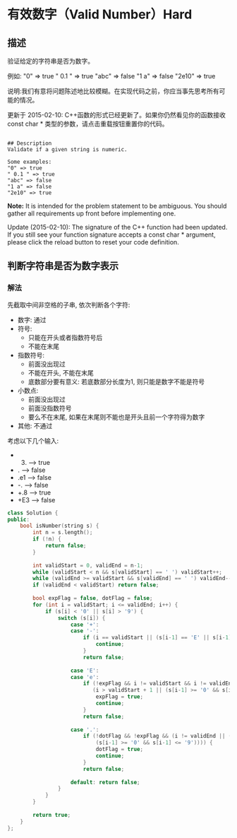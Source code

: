 # 有效数字（Valid Number）Hard
## 描述
验证给定的字符串是否为数字。

例如:
"0" => true
" 0.1 " => true
"abc" => false
"1 a" => false
"2e10" => true

说明:我们有意将问题陈述地比较模糊。在实现代码之前，你应当事先思考所有可能的情况。

更新于 2015-02-10:
C++函数的形式已经更新了。如果你仍然看见你的函数接收const char * 类型的参数，请点击重载按钮重置你的代码。
```

## Description
Validate if a given string is numeric.

Some examples:
"0" => true
" 0.1 " => true
"abc" => false
"1 a" => false
"2e10" => true
```
**Note:**
 It is intended for the problem statement to be ambiguous. You should gather all requirements up front before implementing one.

Update (2015-02-10):
The signature of the C++ function had been updated. If you still see your function signature accepts a const char * argument, please click the reload button to reset your code definition.


## 判断字符串是否为数字表示
### 解法
先截取中间非空格的子串, 依次判断各个字符:
- 数字: 通过
- 符号:
    - 只能在开头或者指数符号后
    - 不能在末尾
- 指数符号:
    - 前面没出现过
    - 不能在开头, 不能在末尾
    - 底数部分要有意义: 若底数部分长度为1, 则只能是数字不能是符号
- 小数点:
    - 前面没出现过
    - 前面没指数符号
    - 要么不在末尾, 如果在末尾则不能也是开头且前一个字符得为数字
- 其他: 不通过

考虑以下几个输入:
- 3. --> true
- . --> false
- .e1 --> false
- -. --> false
- +.8 --> true
- +E3 --> false
```c++
class Solution {
public:
    bool isNumber(string s) {
        int n = s.length();
        if (!n) {
            return false;
        }
        
        int validStart = 0, validEnd = n-1;
        while (validStart < n && s[validStart] == ' ') validStart++;
        while (validEnd >= validStart && s[validEnd] == ' ') validEnd--;
        if (validEnd < validStart) return false;
        
        bool expFlag = false, dotFlag = false;
        for (int i = validStart; i <= validEnd; i++) {
            if (s[i] < '0' || s[i] > '9') {
                switch (s[i]) {
                    case '+':
                    case '-':
                        if (i == validStart || (s[i-1] == 'E' || s[i-1] == 'e' && i != validEnd)) {
                            continue;
                        }
                        return false;
                        
                    case 'E':
                    case 'e':
                        if (!expFlag && i != validStart && i != validEnd && 
                           (i > validStart + 1 || (s[i-1] >= '0' && s[i-1] <= '9'))) {
                            expFlag = true;
                            continue;
                        }
                        return false;
                        
                    case '.':
                        if (!dotFlag && !expFlag && (i != validEnd || (i != validStart && 
                            (s[i-1] >= '0' && s[i-1] <= '9')))) {
                            dotFlag = true;
                            continue;
                        }
                        return false;
                        
                    default: return false;
                }
            }
        }
        
        return true;
    }
};
```